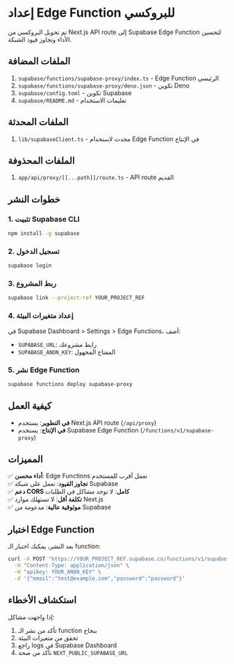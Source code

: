 # إعداد Edge Function للبروكسي

تم تحويل البروكسي من Next.js API route إلى Supabase Edge Function لتحسين الأداء وتجاوز قيود الشبكة.

## الملفات المضافة

1. `supabase/functions/supabase-proxy/index.ts` - Edge Function الرئيسي
2. `supabase/functions/supabase-proxy/deno.json` - تكوين Deno
3. `supabase/config.toml` - تكوين Supabase
4. `supabase/README.md` - تعليمات الاستخدام

## الملفات المحدثة

1. `lib/supabaseClient.ts` - محدث لاستخدام Edge Function في الإنتاج

## الملفات المحذوفة

1. `app/api/proxy/[[...path]]/route.ts` - API route القديم

## خطوات النشر

### 1. تثبيت Supabase CLI

```bash
npm install -g supabase
```

### 2. تسجيل الدخول

```bash
supabase login
```

### 3. ربط المشروع

```bash
supabase link --project-ref YOUR_PROJECT_REF
```

### 4. إعداد متغيرات البيئة

في Supabase Dashboard > Settings > Edge Functions، أضف:

- `SUPABASE_URL`: رابط مشروعك
- `SUPABASE_ANON_KEY`: المفتاح المجهول

### 5. نشر Edge Function

```bash
supabase functions deploy supabase-proxy
```

## كيفية العمل

- **في التطوير**: يستخدم Next.js API route (`/api/proxy`)
- **في الإنتاج**: يستخدم Supabase Edge Function (`/functions/v1/supabase-proxy`)

## المميزات

✅ **أداء محسن**: Edge Functions تعمل أقرب للمستخدم  
✅ **تجاوز القيود**: تعمل على شبكة Supabase  
✅ **دعم CORS كامل**: لا توجد مشاكل في الطلبات  
✅ **تكلفة أقل**: لا تستهلك موارد Next.js  
✅ **موثوقية عالية**: مدعومة من Supabase  

## اختبار Edge Function

بعد النشر، يمكنك اختبار الـ function:

```bash
curl -X POST "https://YOUR_PROJECT_REF.supabase.co/functions/v1/supabase-proxy/auth/v1/token" \
  -H "Content-Type: application/json" \
  -H "apikey: YOUR_ANON_KEY" \
  -d '{"email":"test@example.com","password":"password"}'
```

## استكشاف الأخطاء

إذا واجهت مشاكل:

1. تأكد من نشر الـ function بنجاح
2. تحقق من متغيرات البيئة
3. راجع logs في Supabase Dashboard
4. تأكد من صحة `NEXT_PUBLIC_SUPABASE_URL`
